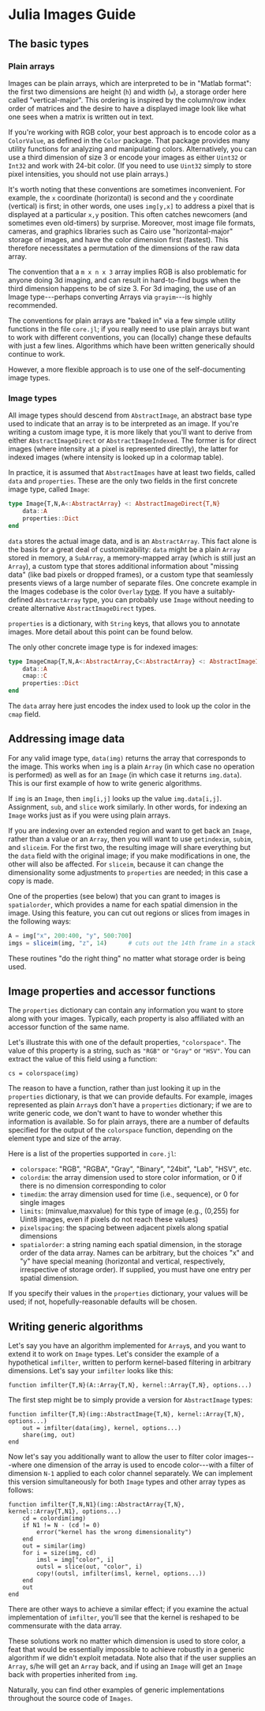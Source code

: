 # Julia Images Guide

## The basic types

### Plain arrays

Images can be plain arrays, which are interpreted to be in "Matlab format": the
first two dimensions are height (`h`) and width (`w`), a storage order here
called "vertical-major". This ordering is inspired by the column/row index order
of matrices and the desire to have a displayed image look like what one sees
when a matrix is written out in text.

If you're working with RGB color, your best approach is to encode color as a
`ColorValue`, as defined in the `Color` package.
That package provides many utility functions for analyzing and manipulating
colors.
Alternatively, you can use a third dimension of size 3 or
encode your images as either `Uint32` or `Int32` and work with
24-bit color. (If you need to use `Uint32` simply to store pixel intensities,
you should not use plain arrays.)

It's worth noting that these conventions are sometimes inconvenient.
For example, the `x` coordinate (horizontal) is second and the `y` coordinate
(vertical) is first; in other words, one uses `img[y,x]` to address a pixel that
is displayed at a
particular `x,y` position. This often catches newcomers (and sometimes even
old-timers) by surprise. 
Moreover, most image file formats, cameras, and graphics libraries such as
Cairo use "horizontal-major" storage of images, and have the color dimension
first (fastest). This therefore necessitates a
permutation of the dimensions of the raw data array.

The convention that a `m x n x 3` array implies RGB is also problematic for
anyone doing 3d imaging, and can result in hard-to-find bugs when the third dimension
happens to be of size 3. For 3d imaging, the use of an Image type---perhaps converting
Arrays via `grayim`---is highly recommended.

The conventions for plain arrays are "baked in" via a few simple utility
functions in the file
`core.jl`; if you really need to use plain arrays but want to work with
different conventions, you can (locally) change these defaults with just a few
lines. Algorithms which have been written generically should continue
to work.

However, a more flexible approach is to use one of the self-documenting image
types.

### Image types

All image types should descend from `AbstractImage`, an abstract base type used
to indicate that an array is to be interpreted as an image. If you're writing a
custom image type, it is more likely that you'll want to derive from either
`AbstractImageDirect` or `AbstractImageIndexed`. The former is for direct images
(where intensity at a pixel is represented directly), the latter for indexed
images (where intensity is looked up in a colormap table).

In practice, it is assumed that `AbstractImages` have at least two fields,
called `data` and `properties`. These are the only two fields in the first
concrete image type, called `Image`:

```julia
type Image{T,N,A<:AbstractArray} <: AbstractImageDirect{T,N}
    data::A
    properties::Dict
end
```

`data` stores the actual image data, and is an `AbstractArray`. This fact alone
is the basis for a great deal of customizability: `data` might be a plain
`Array` stored in memory, a `SubArray`, a memory-mapped array (which is still
just an `Array`), a custom type that stores additional information about
"missing data" (like bad pixels or dropped frames), or a custom type that
seamlessly presents views of a large number of separate files.
One concrete example in the Images codebase is the color `Overlay` [type](overlays.md).
If you have a
suitably-defined `AbstractArray` type, you can probably use `Image` without
needing to create alternative `AbstractImageDirect` types.


`properties` is a dictionary, with `String` keys, that allows you to
annotate images. More detail about this point can be found below.

The only other concrete image type is for indexed images:

```julia
type ImageCmap{T,N,A<:AbstractArray,C<:AbstractArray} <: AbstractImageIndexed{T,N}
    data::A
    cmap::C
    properties::Dict
end
```
The `data` array here just encodes the index used to look up the color in the
`cmap` field.

## Addressing image data

For any valid image type, `data(img)` returns the array that corresponds to the
image.
This works when `img` is a plain `Array` (in which case no operation is
performed) as well as for an `Image` (in which case it returns `img.data`).
This is our first example of how to write generic algorithms.

If `img` is an `Image`, then `img[i,j]` looks up the value `img.data[i,j]`.
Assignment, `sub`, and `slice` work similarly. In other words, for indexing an
`Image` works just as if you were using plain arrays.

If you are indexing over an extended region and want to get back an `Image`,
rather than a value or an `Array`, then you
will want to use `getindexim`, `subim`, and `sliceim`. For the first two, the
resulting image will share everything but the `data` field with the original
image; if you make modifications in one, the other will also be affected. For
`sliceim`, because it can change the dimensionality some adjustments to
`properties` are needed; in this case a copy is made.

One of the properties (see below) that you can grant to images is
`spatialorder`, which provides a name for each spatial dimension in the image.
Using this feature, you can cut out regions or slices from images in the
following ways:

```julia
A = img["x", 200:400, "y", 500:700]
imgs = sliceim(img, "z", 14)      # cuts out the 14th frame in a stack
```
These routines "do the right thing" no matter what storage order is being used.

## Image properties and accessor functions

The `properties` dictionary can contain any information you want to store along
with your images. Typically, each property is also affiliated with an accessor
function of the same name.

Let's illustrate this with one of the default properties, `"colorspace"`. The
value of this property is a string, such as `"RGB"` or `"Gray"` or `"HSV"`. You
can extract the value of this field using a function:
```
cs = colorspace(img)
```
The reason to have a function, rather than just looking it up in the
`properties` dictionary, is that we can provide defaults. For example, images
represented as plain `Array`s don't have a `properties` dictionary; if we are to
write generic code, we don't want to have to wonder whether this information is
available. So for plain arrays, there are a number of defaults specified for the
output of the `colorspace` function, depending on the element type and size of
the array.

Here is a list of the properties supported in `core.jl`:

- `colorspace`: "RGB", "RGBA", "Gray", "Binary", "24bit", "Lab", "HSV", etc.
- `colordim`: the array dimension used to store color information, or 0 if there
is no dimension corresponding to color
- `timedim`: the array dimension used for time (i.e., sequence), or 0 for single
images
- `limits`: (minvalue,maxvalue) for this type of image (e.g., (0,255) for Uint8
images, even if pixels do not reach these values)
- `pixelspacing`: the spacing between adjacent pixels along spatial dimensions
- `spatialorder`: a string naming each spatial dimension, in the storage order
of
the data array. Names can be arbitrary, but the choices "x" and "y" have special
meaning (horizontal and vertical, respectively, irrespective of storage order).
If supplied, you must have one entry per spatial dimension.

If you specify their values in the `properties` dictionary, your values will be
used; if not, hopefully-reasonable defaults will be chosen.


## Writing generic algorithms

Let's say you have an algorithm implemented for `Array`s, and you want to extend
it to work on `Image` types. Let's consider the example of a hypothetical
`imfilter`, written to perform kernel-based filtering in arbitrary dimensions.
Let's say your `imfilter` looks like this:
```
function imfilter{T,N}(A::Array{T,N}, kernel::Array{T,N}, options...)
```

The first step might be to simply provide a version for `AbstractImage` types:
```
function imfilter{T,N}(img::AbstractImage{T,N}, kernel::Array{T,N}, options...)
    out = imfilter(data(img), kernel, options...)
    share(img, out)
end
```

Now let's say you additionally want to allow the user to filter color
images---where one dimension of the array is used to encode color---with a filter
of dimension `N-1` applied to each color channel separately. We
can implement this version simultaneously for both `Image` types and other array
types as follows:
```
function imfilter{T,N,N1}(img::AbstractArray{T,N}, kernel::Array{T,N1}, options...)
    cd = colordim(img)
    if N1 != N - (cd != 0)
        error("kernel has the wrong dimensionality")
    end
    out = similar(img)
    for i = size(img, cd)
        imsl = img["color", i]
        outsl = slice(out, "color", i)
        copy!(outsl, imfilter(imsl, kernel, options...))
    end
    out
end
```
There are other ways to achieve a similar effect; if you examine the actual
implementation of `imfilter`, you'll see that the kernel is reshaped to be
commensurate with the data array.

These solutions work no matter which dimension is used to store color, a feat that would
be essentially impossible to achieve robustly in a generic algorithm if we
didn't exploit metadata. Note also that if the user supplies an `Array`, s/he
will get an `Array` back, and if using an `Image` will get an `Image` back with
properties inherited from `img`.

Naturally, you can find other examples of generic implementations throughout the source code of `Images`.
